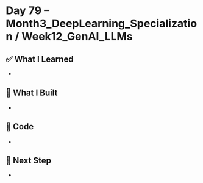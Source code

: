 # Day 79 – Month3_DeepLearning_Specialization / Week12_GenAI_LLMs

## ✅ What I Learned
- 

## 🔨 What I Built
- 

## 📂 Code
- 

## 🎯 Next Step
- 
